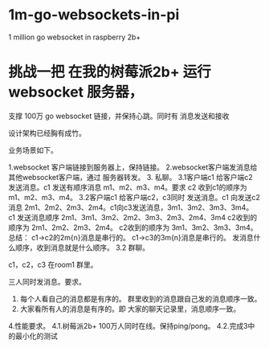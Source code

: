 # 1m-go-websockets-in-pi
1 million go websocket in raspberry 2b+

# 挑战一把 在我的树莓派2b+ 运行websocket 服务器，

支撑 100万 go websocket 链接，并保持心跳。同时有 消息发送和接收

设计架构已经胸有成竹。

业务场景如下。

1.websocket 客户端链接到服务器上，保持链接。
2.websocket客户端发消息给 其他websocket客户端，通过 服务器转发。
3.
私聊。
3.1客户端c1 给客户端c2 发送消息。c1 发送有顺序消息 m1、m2、m3、m4。要求 c2 收到c1的顺序为  m1、m2、m3、m4。
   3.2客户端c1 给客户端c2，c3同时 发送消息。c1 向发送c2消息  2m1、2m2、2m3、2m4。c1向c3发送消息，3m1、3m2、3m3、3m4。
   c1 发送消息顺序 2m1、3m1、3m2、2m2、3m3、2m3、2m4、3m4
   c2收到的顺序为 2m1、2m2、2m3、2m4。
   c2收到的顺序为 3m1、3m2、3m3、3m4。
总结： c1->c2的2m{n}消息是串行的。
      c1->c3的3m{n}消息是串行的。
 发消息什么顺序，收到消息就是什么顺序。
3.2 群聊。

c1，c2，c3 在room1 群里。

三人同时发消息。要求。
1. 每个人看自己的消息都是有序的。 群里收到的消息跟自己发的消息顺序一致。
2. 大家看所有人的消息是有序的。即 大家的聊天记录里，消息顺序一致。

4.性能要求。
4.1.树莓派2b+ 100万人同时在线。保持ping/pong。
4.2.完成3中的最小化的测试
 
